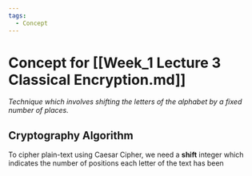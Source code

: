 ```yaml
---
tags:
  - Concept
---
```

# Concept for [[Week_1 Lecture 3 Classical Encryption.md]]

*Technique which involves shifting the letters of the alphabet by a fixed number of places.*

## Cryptography Algorithm

To cipher plain-text using Caesar Cipher, we need a **shift** integer which indicates the number of positions each letter of the text has been